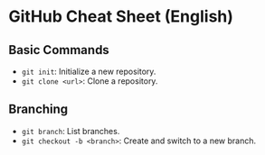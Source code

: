 # GitHub Cheat Sheet (English)

## Basic Commands

- `git init`: Initialize a new repository.
- `git clone <url>`: Clone a repository.

## Branching

- `git branch`: List branches.
- `git checkout -b <branch>`: Create and switch to a new branch.
